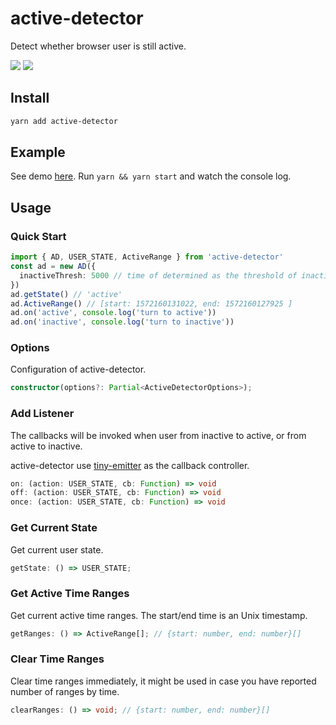 # active-detector

Detect whether browser user is still active.

![](https://img.shields.io/npm/v/active-detector)
![](https://img.shields.io/bundlephobia/minzip/active-detector)

## Install

```zsh
yarn add active-detector
```

## Example

See demo [here](./example).
Run `yarn && yarn start` and watch the console log.

## Usage

### Quick Start

```typescript
import { AD, USER_STATE, ActiveRange } from 'active-detector'
const ad = new AD({
  inactiveThresh: 5000 // time of determined as the threshold of inactive, default is 30000ms
})
ad.getState() // 'active'
ad.ActiveRange() // [start: 1572160131022, end: 1572160127925 ]
ad.on('active', console.log('turn to active'))
ad.on('inactive', console.log('turn to inactive'))
```

### Options

Configuration of active-detector.

```typescript
constructor(options?: Partial<ActiveDetectorOptions>);
```

### Add Listener

The callbacks will be invoked when user from inactive to active, or from active to inactive.

active-detector use [tiny-emitter](https://github.com/scottcorgan/tiny-emitter#readme) as the callback controller.

```typescript
on: (action: USER_STATE, cb: Function) => void
off: (action: USER_STATE, cb: Function) => void
once: (action: USER_STATE, cb: Function) => void
```

### Get Current State

Get current user state.

```typescript
getState: () => USER_STATE;
```

### Get Active Time Ranges

Get current active time ranges. The start/end time is an Unix timestamp.

```typescript
getRanges: () => ActiveRange[]; // {start: number, end: number}[]
```

### Clear Time Ranges

Clear time ranges immediately, it might be used in case you have reported number of ranges by time.

```typescript
clearRanges: () => void; // {start: number, end: number}[]
```
